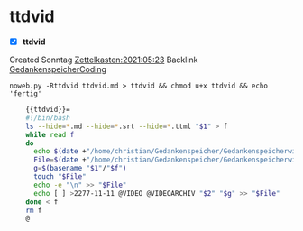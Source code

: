 # ttdvid

- [X] **ttdvid**

Created Sonntag [Zettelkasten:2021:05:23]()
Backlink [GedankenspeicherCoding](../GedankenspeicherCoding.md)

  ``noweb.py -Rttdvid ttdvid.md > ttdvid && chmod u+x ttdvid && echo 'fertig'``

```bash
	{{ttdvid}}=
	#!/bin/bash
	ls --hide=*.md --hide=*.srt --hide=*.ttml "$1" > f
	while read f
	do
	  echo $(date +"/home/christian/Gedankenspeicher/Gedankenspeicherwiki/Zettelkasten/%Y/%m/%d.md" -r "$1"/"$f")
	  File=$(date +"/home/christian/Gedankenspeicher/Gedankenspeicherwiki/Zettelkasten/%Y/%m/%d.md" -r "$1"/"$f")
	  g=$(basename "$1"/"$f")
	  touch "$File"
	  echo -e "\n" >> "$File"
	  echo [ ] >2277-11-11 @VIDEO @VIDEOARCHIV "$2" "$g" >> "$File"
	done < f
	rm f
	@ 
```
